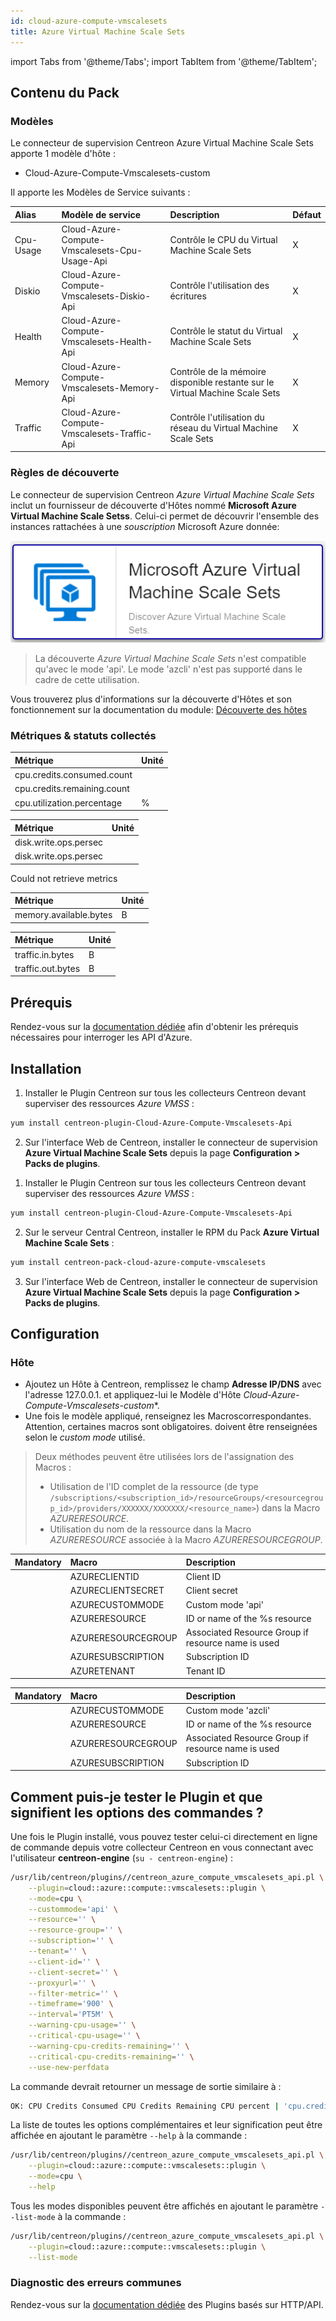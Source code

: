 ```yaml
---
id: cloud-azure-compute-vmscalesets
title: Azure Virtual Machine Scale Sets
---
```

import Tabs from '@theme/Tabs';
import TabItem from '@theme/TabItem';


## Contenu du Pack

### Modèles

Le connecteur de supervision Centreon Azure Virtual Machine Scale Sets apporte 1 modèle d'hôte :
* Cloud-Azure-Compute-Vmscalesets-custom

Il apporte les Modèles de Service suivants :

| Alias     | Modèle de service                             | Description                                                                  | Défaut |
|:----------|:----------------------------------------------|:-----------------------------------------------------------------------------|:-------|
| Cpu-Usage | Cloud-Azure-Compute-Vmscalesets-Cpu-Usage-Api | Contrôle le CPU du Virtual Machine Scale Sets                                | X      |
| Diskio    | Cloud-Azure-Compute-Vmscalesets-Diskio-Api    | Contrôle l'utilisation des écritures                                         | X      |
| Health    | Cloud-Azure-Compute-Vmscalesets-Health-Api    | Contrôle le statut du Virtual Machine Scale Sets                             | X      |
| Memory    | Cloud-Azure-Compute-Vmscalesets-Memory-Api    | Contrôle de la mémoire disponible restante sur le Virtual Machine Scale Sets | X      |
| Traffic   | Cloud-Azure-Compute-Vmscalesets-Traffic-Api   | Contrôle l'utilisation du réseau du Virtual Machine Scale Sets               | X      |

### Règles de découverte

Le connecteur de supervision Centreon *Azure Virtual Machine Scale Sets* inclut un fournisseur de découverte
d'Hôtes nommé **Microsoft Azure Virtual Machine Scale Setss**. Celui-ci permet de découvrir l'ensemble des instances
rattachées à une *souscription* Microsoft Azure donnée:

![image](../../../assets/integrations/plugin-packs/procedures/cloud-azure-compute-vmscalesets-provider.png)

> La découverte *Azure Virtual Machine Scale Sets* n'est compatible qu'avec le mode 'api'. Le mode 'azcli' n'est pas supporté dans le cadre
> de cette utilisation.

Vous trouverez plus d'informations sur la découverte d'Hôtes et son
fonctionnement sur la documentation du module:
[Découverte des hôtes](/docs/monitoring/discovery/hosts-discovery)

### Métriques & statuts collectés

<Tabs groupId="metrics">
<TabItem value="Cpu-Usage" label="Cpu-Usage">

| Métrique                    | Unité |
|:----------------------------|:------|
| cpu.credits.consumed.count  |       |
| cpu.credits.remaining.count |       |
| cpu.utilization.percentage  | %     |

</TabItem>
<TabItem value="Diskio" label="Diskio">

| Métrique              | Unité |
|:----------------------|:------|
| disk.write.ops.persec |       |
| disk.write.ops.persec |       |

</TabItem>
<TabItem value="Health" label="Health">

Could not retrieve metrics

</TabItem>
<TabItem value="Memory" label="Memory">

| Métrique               | Unité |
|:-----------------------|:------|
| memory.available.bytes | B     |

</TabItem>
<TabItem value="Traffic" label="Traffic">

| Métrique          | Unité |
|:------------------|:------|
| traffic.in.bytes  | B     |
| traffic.out.bytes | B     |

</TabItem>
</Tabs>

## Prérequis

Rendez-vous sur la [documentation dédiée](../getting-started/how-to-guides/azure-credential-configuration.md) afin d'obtenir les prérequis nécessaires pour interroger les API d'Azure.

## Installation

<Tabs groupId="sync">
<TabItem value="Online License" label="Online License">

1. Installer le Plugin Centreon sur tous les collecteurs Centreon devant superviser des ressources *Azure VMSS* :

```bash
yum install centreon-plugin-Cloud-Azure-Compute-Vmscalesets-Api
```

2. Sur l'interface Web de Centreon, installer le connecteur de supervision **Azure Virtual Machine Scale Sets** depuis la page **Configuration > Packs de plugins**.

</TabItem>
<TabItem value="Offline License" label="Offline License">

1. Installer le Plugin Centreon sur tous les collecteurs Centreon devant superviser des ressources *Azure VMSS* :

```bash
yum install centreon-plugin-Cloud-Azure-Compute-Vmscalesets-Api
```

2. Sur le serveur Central Centreon, installer le RPM du Pack **Azure Virtual Machine Scale Sets** :

```bash
yum install centreon-pack-cloud-azure-compute-vmscalesets
```

3. Sur l'interface Web de Centreon, installer le connecteur de supervision **Azure Virtual Machine Scale Sets** depuis la page **Configuration > Packs de plugins**.

</TabItem>
</Tabs>

## Configuration

### Hôte

* Ajoutez un Hôte à Centreon, remplissez le champ **Adresse IP/DNS** avec l'adresse 127.0.0.1.
et appliquez-lui le Modèle d'Hôte *Cloud-Azure-Compute-Vmscalesets-custom**.
* Une fois le modèle appliqué, renseignez les Macroscorrespondantes. Attention, certaines macros sont obligatoires.
doivent être renseignées selon le *custom mode* utilisé.

> Deux méthodes peuvent être utilisées lors de l'assignation des Macros :
> * Utilisation de l'ID complet de la ressource (de type `/subscriptions/<subscription_id>/resourceGroups/<resourcegroup_id>/providers/XXXXXX/XXXXXXX/<resource_name>`)
dans la Macro *AZURERESOURCE*.
> * Utilisation du nom de la ressource dans la Macro *AZURERESOURCE* associée à la Macro *AZURERESOURCEGROUP*.

<Tabs groupId="sync">
<TabItem value="Azure Monitor API" label="Azure Monitor API">

| Mandatory   | Macro              | Description                                        |
|:------------|:-------------------|:---------------------------------------------------|
|             | AZURECLIENTID      | Client ID                                          |
|             | AZURECLIENTSECRET  | Client secret                                      |
|             | AZURECUSTOMMODE    | Custom mode 'api'                                  |
|             | AZURERESOURCE      | ID or name of the %s resource                      |
|             | AZURERESOURCEGROUP | Associated Resource Group if resource name is used |
|             | AZURESUBSCRIPTION  | Subscription ID                                    |
|             | AZURETENANT        | Tenant ID                                          |

</TabItem>
<TabItem value="Azure azcli" label="Azure azcli">

| Mandatory   | Macro              | Description                                        |
|:------------|:-------------------|:---------------------------------------------------|
|             | AZURECUSTOMMODE    | Custom mode 'azcli'                                |
|             | AZURERESOURCE      | ID or name of the %s resource                      |
|             | AZURERESOURCEGROUP | Associated Resource Group if resource name is used |
|             | AZURESUBSCRIPTION  | Subscription ID                                    |

</TabItem>
</Tabs>

## Comment puis-je tester le Plugin et que signifient les options des commandes ? 

Une fois le Plugin installé, vous pouvez tester celui-ci directement en ligne 
de commande depuis votre collecteur Centreon en vous connectant avec 
l'utilisateur **centreon-engine** (`su - centreon-engine`) :

```bash
/usr/lib/centreon/plugins//centreon_azure_compute_vmscalesets_api.pl \
    --plugin=cloud::azure::compute::vmscalesets::plugin \
    --mode=cpu \
    --custommode='api' \
    --resource='' \
    --resource-group='' \
    --subscription='' \
    --tenant='' \
    --client-id='' \
    --client-secret='' \
    --proxyurl='' \
    --filter-metric='' \
    --timeframe='900' \
    --interval='PT5M' \
    --warning-cpu-usage='' \
    --critical-cpu-usage='' \
    --warning-cpu-credits-remaining='' \
    --critical-cpu-credits-remaining='' \
    --use-new-perfdata 
```

La commande devrait retourner un message de sortie similaire à :

```bash
OK: CPU Credits Consumed CPU Credits Remaining CPU percent | 'cpu.credits.consumed.count'=9000;;;0; 'cpu.credits.remaining.count'=9000;;;0; 'cpu.utilization.percentage'=9000%;;;0;100 
```

La liste de toutes les options complémentaires et leur signification peut être
affichée en ajoutant le paramètre `--help` à la commande :

```bash
/usr/lib/centreon/plugins//centreon_azure_compute_vmscalesets_api.pl \
    --plugin=cloud::azure::compute::vmscalesets::plugin \
    --mode=cpu \
    --help
```

Tous les modes disponibles peuvent être affichés en ajoutant le paramètre 
`--list-mode` à la commande :

```bash
/usr/lib/centreon/plugins//centreon_azure_compute_vmscalesets_api.pl \
    --plugin=cloud::azure::compute::vmscalesets::plugin \
    --list-mode
```

### Diagnostic des erreurs communes

Rendez-vous sur la [documentation dédiée](../getting-started/how-to-guides/troubleshooting-plugins.md#http-and-api-checks)
des Plugins basés sur HTTP/API.